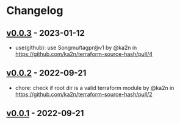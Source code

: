 # Changelog

## [v0.0.3](https://github.com/ka2n/terraform-source-hash/compare/v0.0.2...v0.0.3) - 2023-01-12
- use(github): use Songmu/tagpr@v1 by @ka2n in https://github.com/ka2n/terraform-source-hash/pull/4

## [v0.0.2](https://github.com/ka2n/terraform-source-hash/compare/v0.0.1...v0.0.2) - 2022-09-21
- chore: check if root dir is a valid terraform module by @ka2n in https://github.com/ka2n/terraform-source-hash/pull/2

## [v0.0.1](https://github.com/ka2n/terraform-source-hash/commits/v0.0.1) - 2022-09-21
